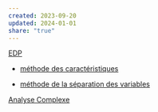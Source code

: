 ```yaml
---  
created: 2023-09-20  
updated: 2024-01-01  
share: "true"  
---  
```

  
  
[EDP](./EDP.md)  
  
- [méthode des caractéristiques](m%C3%A9thode%20des%20caract%C3%A9ristiques.md)  
  
- [méthode de la séparation des variables](../Analyse%203/m%C3%A9thode%20de%20la%20s%C3%A9paration%20des%20variables.md)  
  
[Analyse Complexe](Analyse%20Complexe.md)  
  
